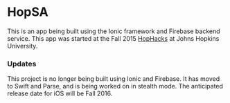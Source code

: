 # HopSA

This is an app being built using the Ionic framework and Firebase backend service. This app was started at the Fall 2015 [HopHacks](https://hophacks.com) at Johns Hopkins University.

### Updates ###
This project is no longer being built using Ionic and Firebase. It has moved to Swift and Parse, and is being worked on in stealth mode. The anticipated release date for iOS will be Fall 2016. 
